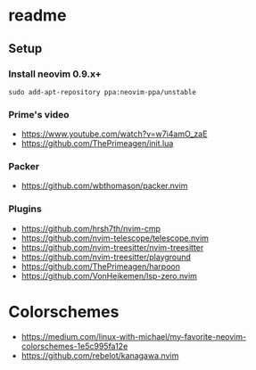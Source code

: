 # readme

## Setup

### Install neovim 0.9.x+
```
sudo add-apt-repository ppa:neovim-ppa/unstable
```
### Prime's video
- https://www.youtube.com/watch?v=w7i4amO_zaE
- https://github.com/ThePrimeagen/init.lua

### Packer
- https://github.com/wbthomason/packer.nvim

### Plugins
- https://github.com/hrsh7th/nvim-cmp
- https://github.com/nvim-telescope/telescope.nvim
- https://github.com/nvim-treesitter/nvim-treesitter
- https://github.com/nvim-treesitter/playground
- https://github.com/ThePrimeagen/harpoon
- https://github.com/VonHeikemen/lsp-zero.nvim

# Colorschemes
- https://medium.com/linux-with-michael/my-favorite-neovim-colorschemes-1e5c995fa12e
- https://github.com/rebelot/kanagawa.nvim


